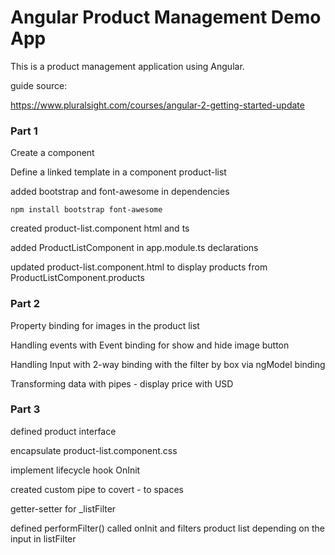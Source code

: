 # Angular Product Management Demo App

This is a product management application using Angular.

guide source:

https://www.pluralsight.com/courses/angular-2-getting-started-update


### Part 1

Create a component

Define a linked template in a component product-list

added bootstrap and font-awesome in dependencies

`npm install bootstrap font-awesome`

created product-list.component html and ts

added ProductListComponent in app.module.ts declarations

updated product-list.component.html to display products from ProductListComponent.products

### Part 2

Property binding for images in the product list

Handling events with Event binding for show and hide image button

Handling Input with 2-way binding with the filter by box via ngModel binding

Transforming data with pipes - display price with USD 

### Part 3

defined product interface 

encapsulate product-list.component.css

implement lifecycle hook OnInit

created custom pipe to covert - to spaces

getter-setter for _listFilter

defined performFilter() called onInit and filters product list depending on the input in listFilter